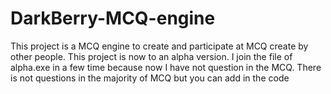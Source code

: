 # DarkBerry-MCQ-engine
This project is a MCQ engine to create and participate at MCQ create by other people. This project is now to an alpha version.
I join the file of alpha.exe in a few time because now I have not question in the MCQ. 
There is not questions in the majority of MCQ but you can add in the code

